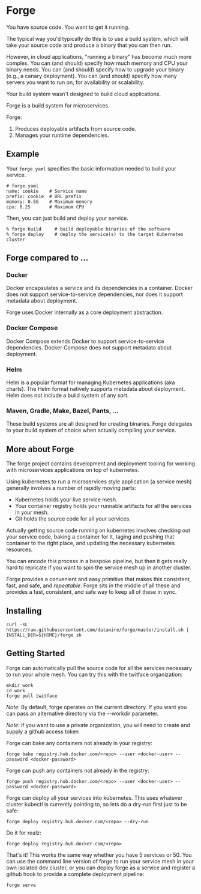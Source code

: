 # Forge

You have source code. You want to get it running.

The typical way you'd typically do this is to use a build system, which will take your source code and produce a binary that you can then run.

However, in cloud applications, "running a binary" has become much more complex. You can (and should) specify how much memory and CPU your binary needs. You can (and should) specify how to upgrade your binary (e.g., a canary deployment). You can (and should) specify how many servers you want to run on, for availability or scalability.

Your build system wasn't designed to build cloud applications.

Forge is a build system for microservices.

Forge:

1. Produces deployable artifacts from source code.
2. Manages your runtime dependencies.

## Example

Your `forge.yaml` specifies the basic information needed to build your service.

```
# forge.yaml
name: cookie    # Service name
prefix: cookie  # URL prefix
memory: 0.5G    # Maximum memory
cpu: 0.25       # Maximum CPU
```

Then, you can just build and deploy your service.

```
% forge build     # build deployable binaries of the software
% forge deploy    # deploy the service(s) to the target Kubernetes cluster
```

## Forge compared to ...

### Docker

Docker encapsulates a service and its dependencies in a container. Docker does not support service-to-service dependencies, nor does it support metadata about deployment.

Forge uses Docker internally as a core deployment abstraction.

### Docker Compose

Docker Compose extends Docker to support service-to-service dependencies. Docker Compose does not support metadata about deployment.

### Helm

Helm is a popular format for managing Kubernetes applications (aka charts). The Helm format natively supports metadata about deployment. Helm does not include a build system of any sort.

### Maven, Gradle, Make, Bazel, Pants, ...

These build systems are all designed for creating binaries. Forge delegates to your build system of choice when actually compiling your service.

## More about Forge

The forge project contains development and deployment tooling for
working with microservices applications on top of kubernetes.

Using kubernetes to run a microservices style application (a service
mesh) generally involves a number of rapidly moving parts:

 - Kubernetes holds your live service mesh.
 - Your container registry holds your runnable artifacts for all the services in your mesh.
 - Git holds the source code for all your services.

Actually getting source code running on kubernetes involves checking
out your service code, baking a container for it, taging and pushing
that container to the right place, and updating the necessary
kubernetes resources.

You can encode this process in a bespoke pipeline, but then it gets
really hard to replicate if you want to spin the service mesh up in
another cluster.

Forge provides a convenient and easy primitive that makes this
consistent, fast, and safe, and *repeatable*. Forge sits in the
middle of all these and provides a fast, consistent, and safe way to
keep all of these in sync.

## Installing

```
curl -sL https://raw.githubusercontent.com/datawire/forge/master/install.sh | INSTALL_DIR=${HOME}/forge sh
```

## Getting Started

Forge can automatically pull the source code for all the services
necessary to run your whole mesh. You can try this with the twitface
organization:

```
mkdir work
cd work
forge pull twitface
```

*Note:* By default, forge operates on the current directory. If
you want you can pass an alternative directory via the --workdir
parameter.

*Note:* if you want to use a private organization, you will need to
create and supply a github access token

Forge can bake any containers not already in your registry:

```
forge bake registry.hub.docker.com/<repo> --user <docker-user> --password <docker-password>
```

Forge can push any containers not already in the registry:

```
forge push registry.hub.docker.com/<repo> --user <docker-user> --password <docker-password>
```

Forge can deploy all your services into kubernetes. This uses
whatever cluster kubectl is currently pointing to, so lets do a
dry-run first just to be safe:

```
forge deploy registry.hub.docker.com/<repo> --dry-run
```

Do it for realz:

```
forge deploy registry.hub.docker.com/<repo>
```

That's it! This works the same way whether you have 5 services or
50. You can use the command line version of forge to run your
service mesh in your own isolated dev cluster, or you can deploy
forge as a service and register a github hook to provide a
complete deployment pipeline:

```
forge serve
```
